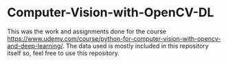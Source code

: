 # Computer-Vision-with-OpenCV-DL

This was the work and assignments done for the course https://www.udemy.com/course/python-for-computer-vision-with-opencv-and-deep-learning/. The data used is mostly included in this repository itself so, feel free to use this repository.
